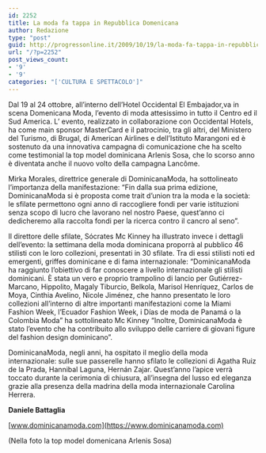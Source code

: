 ```yaml
---
id: 2252
title: La moda fa tappa in Repubblica Domenicana
author: Redazione
type: "post"
guid: http://progressonline.it/2009/10/19/la-moda-fa-tappa-in-repubblica-domenicana/
url: "/?p=2252"
post_views_count:
- '9'
- '9'
categories: "['CULTURA E SPETTACOLO']"
---
```


Dal 19 al 24 ottobre, all’interno dell’Hotel Occidental El Embajador,va in scena Domenicana Moda, l’evento di moda attesissimo in tutto il Centro ed il Sud America. L’ evento, realizzato in collaborazione con Occidental Hotels, ha come main sponsor MasterCard e il patrocinio, tra gli altri, del Ministero del Turismo, di Brugal, di American Airlines e dell’Istituto Marangoni ed è sostenuto da una innovativa campagna di comunicazione che ha scelto come testimonial la top model dominicana Arlenis Sosa, che lo scorso anno è diventata anche il nuovo volto della campagna Lancôme.

Mirka Morales, direttrice generale di DominicanaModa, ha sottolineato l’importanza della manifestazione: “Fin dalla sua prima edizione, DominicanaModa si è proposta come trait d’union tra la moda e la società: le sfilate permettono ogni anno di raccogliere fondi per varie istituzioni senza scopo di lucro che lavorano nel nostro Paese, quest’anno ci dedicheremo alla raccolta fondi per la ricerca contro il cancro al seno”.

Il direttore delle sfilate, Sócrates Mc Kinney ha illustrato invece i dettagli dell’evento: la settimana della moda dominicana proporrà al pubblico 46 stilisti con le loro collezioni, presentati in 30 sfilate. Tra di essi stilisti noti ed emergenti, griffes dominicane e di fama internazionale: “DominicanaModa ha raggiunto l’obiettivo di far conoscere a livello internazionale gli stilisti dominicani. È stata un vero e proprio trampolino di lancio per Gutiérrez-Marcano, Hippolito, Magaly Tiburcio, Belkola, Marisol Henríquez, Carlos de Moya, Cinthia Avelino, Nicole Jiménez, che hanno presentato le loro collezioni all’interno di altre importanti manifestazioni come la Miami Fashion Week, l’Ecuador Fashion Week, i Días de moda de Panamá o la Colombia Moda” ha sottolineato Mc Kinney “Inoltre, DominicanaModa è stato l’evento che ha contribuito allo sviluppo delle carriere di giovani figure del fashion design dominicano”.

DominicanaModa, negli anni, ha ospitato il meglio della moda internazionale: sulle sue passerelle hanno sfilato le collezioni di Agatha Ruiz de la Prada, Hannibal Laguna, Hernán Zajar. Quest’anno l’apice verrà toccato durante la cerimonia di chiusura, all’insegna del lusso ed eleganza grazie alla presenza della madrina della moda internazionale Carolina Herrera.

**Daniele Battaglia**

[www.dominicanamoda.com](https://www.dominicanamoda.com)

(Nella foto la top model domenicana Arlenis Sosa)
